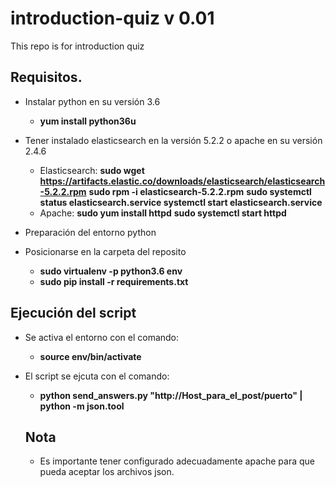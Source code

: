 # introduction-quiz v 0.01
This repo is for introduction quiz

## Requisitos.

* Instalar python en su versión 3.6
  * **yum install python36u**

* Tener instalado elasticsearch en la versión 5.2.2 o apache en su versión 2.4.6 
  * Elasticsearch:
    **sudo wget https://artifacts.elastic.co/downloads/elasticsearch/elasticsearch-5.2.2.rpm**
    **sudo rpm -i elasticsearch-5.2.2.rpm**
    **sudo systemctl status elasticsearch.service systemctl start elasticsearch.service**
  * Apache:
    **sudo yum install httpd**
    **sudo systemctl start httpd**

* Preparación del entorno python
 * Posicionarse en la carpeta del reposito
   * **sudo virtualenv -p python3.6 env**
   * **sudo pip install -r requirements.txt**
  
## Ejecución del script

* Se activa el entorno con el comando:
  * **source env/bin/activate**
* El script se ejcuta con el comando:
  * **python send_answers.py "http://Host_para_el_post/puerto" | python -m json.tool**
  
  ## Nota
    * Es importante tener configurado adecuadamente apache para que pueda aceptar los archivos json.
